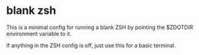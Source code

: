 # blank zsh

This is a minimal config for running a blank ZSH by pointing the $ZDOTDIR
environment variable to it.

If anything in the ZSH config is off, just use this for a basic terminal.
